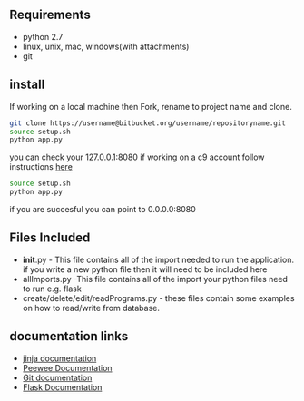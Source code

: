 ## Requirements ##
* python 2.7
* linux, unix, mac, windows(with attachments)
* git 

## install ##
If working on a local machine then Fork, rename to project name and clone.

``` bash
git clone https://username@bitbucket.org/username/repositoryname.git
source setup.sh
python app.py
```
you can check your 127.0.0.1:8080
if working on a c9 account follow instructions [here](https://docs.google.com/document/d/17GK7uKqdma5DMnHZXlMJwnAn63HdU9446fV1lAcxxus/edit)
``` bash
source setup.sh
python app.py
``` 
if you are succesful you can point to 0.0.0.0:8080

## Files Included ##
* __init__.py - This file contains all of the import needed to run the application. 
if you write a new python file then it will need to be included here
* allImports.py -This file contains all of the import your python files need to run e.g. flask
* create/delete/edit/readPrograms.py - these files contain some examples on how to read/write from database.

## documentation links ##

* [jinja documentation](http://jinja.pocoo.org/)
* [Peewee Documentation](http://docs.peewee-orm.com/en/latest/)
* [Git documentation](https://git-scm.com/documentation)
* [Flask Documentation](http://flask.pocoo.org/docs/0.10/)